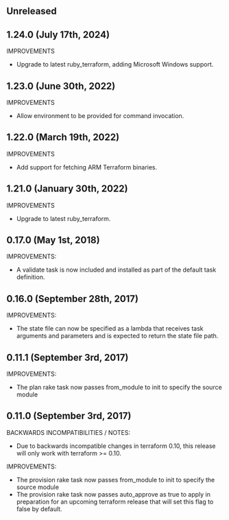 ## Unreleased

## 1.24.0 (July 17th, 2024)

IMPROVEMENTS

* Upgrade to latest ruby_terraform, adding Microsoft Windows support.

## 1.23.0 (June 30th, 2022)

IMPROVEMENTS

* Allow environment to be provided for command invocation.

## 1.22.0 (March 19th, 2022)

IMPROVEMENTS

* Add support for fetching ARM Terraform binaries.

## 1.21.0 (January 30th, 2022)

IMPROVEMENTS

* Upgrade to latest ruby_terraform.

## 0.17.0 (May 1st, 2018)

IMPROVEMENTS:

* A validate task is now included and installed as part of the default task
  definition. 

## 0.16.0 (September 28th, 2017)

IMPROVEMENTS:

* The state file can now be specified as a lambda that receives task arguments
  and parameters and is expected to return the state file path.

## 0.11.1 (September 3rd, 2017)

IMPROVEMENTS:

* The plan rake task now passes from_module to init to specify the source 
  module

## 0.11.0 (September 3rd, 2017)

BACKWARDS INCOMPATIBILITIES / NOTES:

* Due to backwards incompatible changes in terraform 0.10, this release will
  only work with terraform >= 0.10.

IMPROVEMENTS:

* The provision rake task now passes from_module to init to specify the source 
  module
* The provision rake task now passes auto_approve as true to apply in 
  preparation for an upcoming terraform release that will set this flag to 
  false by default.
